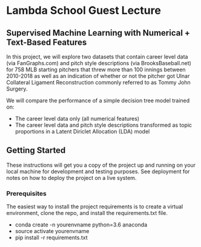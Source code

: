 # Lambda School Guest Lecture
## Supervised Machine Learning with Numerical + Text-Based Features

In this project, we will explore two datasets that contain career level data (via FanGraphs.com) and pitch style descriptions (via BrooksBaseball.net) for 758 MLB starting pitchers that threw more than 100 innings between 2010-2018 as well as an indication of whether or not the pitcher got Ulnar Collateral Ligament Reconstruction commonly referred to as Tommy John Surgery.

We will compare the performance of a simple decision tree model trained on:
- The career level data only (all numerical features)
- The career level data and pitch style descriptions transformed as topic proportions in a Latent Diriclet Allocation (LDA) model

## Getting Started

These instructions will get you a copy of the project up and running on your local machine for development and testing purposes. See deployment for notes on how to deploy the project on a live system.

### Prerequisites

The easiest way to install the project requirements is to create a virtual environment, clone the repo, and install the requirements.txt file. 

- conda create -n yourenvname python=3.6 anaconda
- source activate yourenvname
- pip install -r requirements.txt
